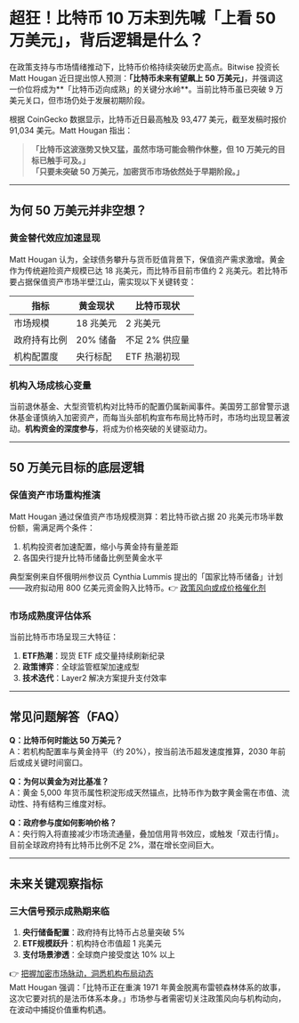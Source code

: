 # 超狂！比特币 10 万未到先喊「上看 50 万美元」，背后逻辑是什么？

在政策支持与市场情绪推动下，比特币价格持续突破历史高点。Bitwise 投资长 Matt Hougan 近日提出惊人预测：**「比特币未来有望飙上 50 万美元」**，并强调这一价位将成为**「比特币迈向成熟」的关键分水岭**。当前比特币虽已突破 9 万美元关口，但市场仍处于发展初期阶段。

根据 CoinGecko 数据显示，比特币近日最高触及 93,477 美元，截至发稿时报价 91,034 美元。Matt Hougan 指出：  
> **「比特币这波涨势又快又猛，虽然市场可能会稍作休整，但 10 万美元的目标已触手可及。」**  
> **「只要未突破 50 万美元，加密货币市场依然处于早期阶段。」**

---

## 为何 50 万美元并非空想？

### 黄金替代效应加速显现  
Matt Hougan 认为，全球债务攀升与货币贬值背景下，保值资产需求激增。黄金作为传统避险资产规模已达 18 兆美元，而比特币目前市值约 2 兆美元。若比特币要占据保值资产市场半壁江山，需实现以下关键转变：

| 指标                | 黄金现状       | 比特币现状         |
|---------------------|---------------|-------------------|
| 市场规模            | 18 兆美元     | 2 兆美元          |
| 政府持有比例        | 20% 储备      | 不足 2% 供应量     |
| 机构配置度          | 央行标配      | ETF 热潮初现      |

### 机构入场成核心变量  
当前退休基金、大型资管机构对比特币的配置仍属新闻事件。美国劳工部曾警示退休基金谨慎纳入加密资产，而每当头部机构宣布布局比特币时，市场均出现显著波动。**机构资金的深度参与**，将成为价格突破的关键驱动力。

---

## 50 万美元目标的底层逻辑

### 保值资产市场重构推演  
Matt Hougan 通过保值资产市场规模测算：若比特币欲占据 20 兆美元市场半数份额，需满足两个条件：
1. 机构投资者加速配置，缩小与黄金持有量差距  
2. 各国央行提升比特币储备比例至黄金水平  

典型案例来自怀俄明州参议员 Cynthia Lummis 提出的「国家比特币储备」计划——政府拟动用 800 亿美元资金购入比特币。👉 [政策风向或成价格催化剂](https://bit.ly/okx_welcome)

### 市场成熟度评估体系  
当前比特币市场呈现三大特征：  
1. **ETF热潮**：现货 ETF 成交量持续刷新纪录  
2. **政策博弈**：全球监管框架加速成型  
3. **技术迭代**：Layer2 解决方案提升支付效率  

---

## 常见问题解答（FAQ）

**Q：比特币何时能达 50 万美元？**  
A：若机构配置率与黄金持平（约 20%），按当前法币超发速度推算，2030 年前后或成关键时间窗口。

**Q：为何以黄金为对比基准？**  
A：黄金 5,000 年货币属性积淀形成天然锚点，比特币作为数字黄金需在市值、流动性、持有结构三维度对标。

**Q：政府参与度如何影响价格？**  
A：央行购入将直接减少市场流通量，叠加信用背书效应，或触发「双击行情」。目前全球政府持有比特币比例不足 2%，潜在增长空间巨大。

---

## 未来关键观察指标

### 三大信号预示成熟期来临  
1. **央行储备配置**：政府持有比特币占总量突破 5%  
2. **ETF规模跃升**：机构持仓市值超 1 兆美元  
3. **支付场景渗透**：全球商户接受度达 10% 以上  

👉 [把握加密市场脉动，洞悉机构布局动态](https://bit.ly/okx_welcome)  
Matt Hougan 强调：「比特币正在重演 1971 年黄金脱离布雷顿森林体系的故事，这次它要对抗的是法币体系本身。」市场参与者需密切关注政策风向与机构动向，在波动中捕捉价值重构机遇。